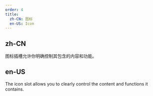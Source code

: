 ```yaml
---
order: 4
title:
  zh-CN: 图标
  en-US: Icon
---
```


## zh-CN

图标插槽允许你明确控制其包含的内容和功能。

## en-US

The icon slot allows you to clearly control the content and functions it contains.